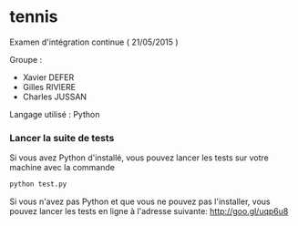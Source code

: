 # tennis
Examen d'intégration continue ( 21/05/2015 )

Groupe : 
  - Xavier DEFER
  - Gilles RIVIERE
  - Charles JUSSAN

Langage utilisé : Python

### Lancer la suite de tests
Si vous avez Python d'installé, vous pouvez lancer les tests sur votre machine avec la commande 
``` python
python test.py
```
Si vous n'avez pas Python et que vous ne pouvez pas l'installer, vous pouvez lancer les tests en ligne à l'adresse suivante: 
http://goo.gl/uqp6u8
